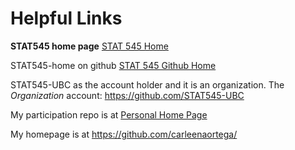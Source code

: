 # Helpful Links


__STAT545 home page__
[STAT 545 Home](https://stat545.stat.ubc.ca)

STAT545-home on github 
[STAT 545 Github Home](https://github.com/STAT545-UBC/STAT545-home)

STAT545-UBC as the account holder and it is an organization. The _Organization_ account:
https://github.com/STAT545-UBC

My participation repo is at 
[Personal Home Page](https://github.com/carleenaortega/STAT545-participation)

My homepage is at 
https://github.com/carleenaortega/

